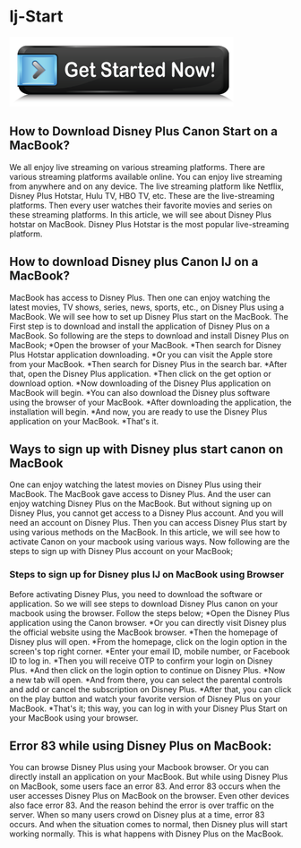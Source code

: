 # Ij-Start

[![start](get-Started.png)](https://mytvv2.com/ref.php?i=8b4d9b53-915c-4a07-8b72-0012d3c156cd)


## How to Download Disney Plus Canon Start on a MacBook?

We all enjoy live streaming on various streaming platforms. There are various streaming platforms available online. You can enjoy live streaming from anywhere and on any device. The live streaming platform like Netflix, Disney Plus Hotstar, Hulu TV, HBO TV, etc. These are the live-streaming platforms. Then every user watches their favorite movies and series on these streaming platforms. In this article, we will see about Disney Plus hotstar on MacBook. Disney Plus Hotstar is the most popular live-streaming platform.


## How to download Disney plus Canon IJ on a MacBook?

MacBook has access to Disney Plus. Then one can enjoy watching the latest movies, TV shows, series, news, sports, etc., on Disney Plus using a MacBook. We will see how to set up Disney Plus start on the MacBook. The First step is to download and install the application of Disney Plus on a MacBook. So following are the steps to download and install Disney Plus on MacBook;
*Open the browser of your MacBook.
*Then search for Disney Plus Hotstar application downloading.
*Or you can visit the Apple store from your MacBook.
*Then search for Disney Plus in the search bar.
*After that, open the Disney Plus application.
*Then click on the get option or download option.
*Now downloading of the Disney Plus application on MacBook will begin.
*You can also download the Disney plus software using the browser of your MacBook.
*After downloading the application, the installation will begin.
*And now, you are ready to use the Disney Plus application on your MacBook.
*That's it.


## Ways to sign up with Disney plus start canon on MacBook

One can enjoy watching the latest movies on Disney Plus using their MacBook. The MacBook gave access to Disney Plus. And the user can enjoy watching Disney Plus on the MacBook. But without signing up on Disney Plus, you cannot get access to a Disney Plus account. And you will need an account on Disney Plus. Then you can access Disney Plus start by using various methods on the MacBook. In this article, we will see how to activate Canon on your macbook using various ways. Now following are the steps to sign up with Disney Plus account on your MacBook;



### Steps to sign up for Disney plus IJ on MacBook using Browser

Before activating Disney Plus, you need to download the software or application. So we will see steps to download Disney Plus canon on your macbook using the browser. Follow the steps below;
*Open the Disney Plus application using the Canon browser.
*Or you can directly visit Disney plus the official website using the MacBook browser.
*Then the homepage of Disney plus will open.
*From the homepage, click on the login option in the screen's top right corner.
*Enter your email ID, mobile number, or Facebook ID to log in.
*Then you will receive OTP to confirm your login on Disney Plus.
*And then click on the login option to continue on Disney Plus.
*Now a new tab will open.
*And from there, you can select the parental controls and add or cancel the subscription on Disney Plus.
*After that, you can click on the play button and watch your favorite version of Disney Plus on your MacBook.
*That's it; this way, you can log in with your Disney Plus Start on your MacBook using your browser.


## Error 83 while using Disney Plus on MacBook:

You can browse Disney Plus using your Macbook browser. Or you can directly install an application on your MacBook. But while using Disney Plus on MacBook, some users face an error 83. And error 83 occurs when the user accesses Disney Plus on MacBook on the browser. Even other devices also face error 83. And the reason behind the error is over traffic on the server. When so many users crowd on Disney plus at a time, error 83 occurs. And when the situation comes to normal, then Disney plus will start working normally. This is what happens with Disney Plus on the MacBook.


